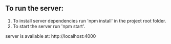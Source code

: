## To run the server:
1. To install server dependencies run 'npm install' in the project root folder.
2. To start the server run 'npm start'.

server is available at: http://localhost:4000

